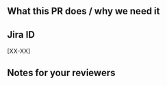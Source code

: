 <!--
  !!!! README !!!! Please fill this out.

  Please follow the PR naming conventions: 
  https://outreach-io.atlassian.net/wiki/spaces/EN/pages/1902444645/Conventional+Commits
-->


<!-- A short description of what your PR does and what it solves. -->
## What this PR does / why we need it



<!-- <<Stencil::Block(jiraPrefix)>> -->
## Jira ID

[XX-XX]
<!-- <</Stencil::Block>> -->

<!-- Notes that may be helpful for anyone reviewing this PR -->
## Notes for your reviewers



<!-- <<Stencil::Block(custom)>> -->

<!-- <</Stencil::Block>> -->
